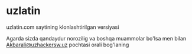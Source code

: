 # uzlatin
 uzlatin.com saytining klonlashtirilgan versiyasi


Agarda sizda qandaydur norozilig va boshqa muammolar bo'lsa men bilan Akbarali@uzhackersw.uz pochtasi orali bog'laning